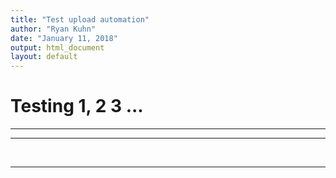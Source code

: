 ```yaml
---
title: "Test upload automation"
author: "Ryan Kuhn"
date: "January 11, 2018"
output: html_document
layout: default
---
```



# Testing 1, 2 3 ...


<script type='text/javascript' src='https://apis.google.com/js/plusone.js'></script>

<div class="g-comments"
    id ="Number1" 
    data-href="http://ryankuhn.net/blog/How-To-Use-Plotly-With-Jekyll"
    data-width="642"
    data-first_party_property="BLOGGER"
    data-view_type="FILTERED_POSTMOD">
</div>


<hr>

<div class="g-comments"
    id ="Number2" 
    data-href="http://ryankuhn.net/blog/Fantasy-Football-in-R-Part-I"
    data-width="642"
    data-first_party_property="BLOGGER"
    data-view_type="FILTERED_POSTMOD">
</div>

<hr>
<br>



<div id="comments"></div>
<div id="holder3"></div>



<script type='text/javascript'>
gapi.comments.render('comments', {
  href: 'http://ryankuhn.net/blog/How-To-Use-Plotly-With-Jekyll',
  width: '624',
  first_party_property: 'BLOGGER',
  view_type: 'FILTERED_POSTMOD'
  });

</script>




<script type="text/javascript" src="https://apis.google.com/js/plusone.js"></script>

<script type='text/javascript'>

window.setTimeout(function() {
  var id = 'holder3';
  var divWidth = document.getElementById(id).offsetWidth;
  var width = !!divWidth ? Math.min(divWidth, 400) : 400;
  var url = 'http://ryankuhn.net/blog/How-To-Use-Plotly-With-Jekyll';
  gapi.comments.render(id, {
    'href': url,
    'first_party_property': 'BLOGGER',
    'view_type': 'FILTERED_POSTMOD',
    'width': width
    });
  
  }, 10);
  
</script>

<hr>
